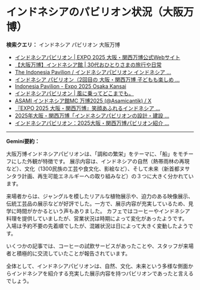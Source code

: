# インドネシアのパビリオン状況（大阪万博）

**検索クエリ：** インドネシア パビリオン 大阪万博

- [インドネシアパビリオン | EXPO 2025 大阪・関西万博公式Webサイト](https://www.expo2025.or.jp/official-participant/indonesia/)
- [【大阪万博】インドネシア館 | 30代おひとりさまの旅行や日常](https://ameblo.jp/yrk0327/entry-12902904410.html)
- [The Indonesia Pavilion / インドネシアパビリオン インドネシア ...](https://www.instagram.com/p/C6s6GRiu_ZW/)
- [インドネシア パビリオン（2回目の 大阪・関西万博 子どもも楽しめ ...](https://ameblo.jp/syenron1/entry-12908365440.html)
- [Indonesia Pavilion - Expo 2025 Osaka Kansai](https://expo2025indonesia.id/)
- [インドネシアパビリオン | 風に乗ってどこまでも。](https://ameblo.jp/laven1015/entry-12907034731.html)
- [ASAMI インドネシア館MC 万博2025 (@Asamicantik) / X](https://x.com/asamicantik)
- [『EXPO 2025 大阪・関西万博』笑顔あふれるインドネシア ...](https://note.com/yamada_tourist/n/n27bea8822b97)
- [2025年大阪・関西万博「インドネシアパビリオンの設計・建設 ...](https://www.fujiya-net.co.jp/news/20240501)
- [インドネシアパビリオン：2025大阪・関西万博パビリオン紹介 ...](https://www.nippon.com/ja/guide-to-japan/expo2025021/)


---

**Gemini要約：**

大阪万博インドネシアパビリオンは、「調和の繁栄」をテーマに、「船」をモチーフにした外観が特徴です。  展示内容は、インドネシアの自然（熱帯雨林の再現など）、文化（1300民族の工芸や食文化、影絵など）、そして未来（新首都ヌサンタラ計画、再生可能エネルギーへの取り組みなど）の３つに大きく分かれています。

来場者からは、ジャングルを模したリアルな植物展示や、迫力のある映像展示、伝統工芸品の展示などが好評でした。一方で、展示内容が充実しているため、見学に時間がかかるという声もありました。  カフェではコーヒーやインドネシア料理を提供していましたが、営業状況は時期によって変化があったようです。  入場は予約不要の先着順でしたが、混雑状況は日によって大きく変動したようです。


いくつかの記事では、コーヒーの試飲サービスがあったことや、スタッフが来場者と積極的に交流していたことが報告されています。


全体として、インドネシアパビリオンは、自然、文化、未来という多様な側面からインドネシアを紹介する充実した展示内容を持つパビリオンであったと言えるでしょう。

